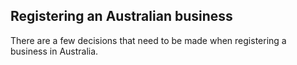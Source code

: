 ## Registering an Australian business

There are a few decisions that need to be made when registering a business in Australia.
